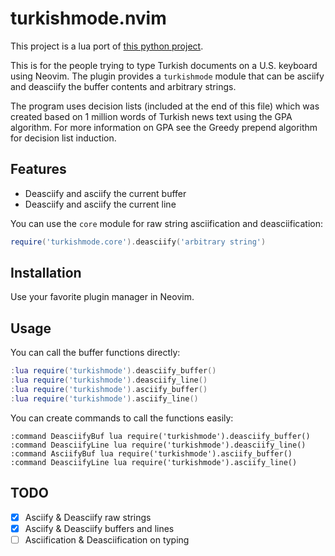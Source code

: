 # turkishmode.nvim

This project is a lua port of [this python
project](https://github.com/emres/turkish-deasciifier).

This is for the people trying to type Turkish documents on a U.S. keyboard using
Neovim. The plugin provides a `turkishmode` module that can be asciify and
deasciify the buffer contents and arbitrary strings.

The program uses decision lists (included at the end of this file) which was
created based on 1 million words of Turkish news text using the GPA algorithm.
For more information on GPA see the Greedy prepend algorithm for decision list
induction.

## Features

- Deasciify and asciify the current buffer
- Deasciify and asciify the current line

You can use the `core` module for raw string asciification and deasciification:

```lua
require('turkishmode.core').deasciify('arbitrary string')
```

## Installation

Use your favorite plugin manager in Neovim.

## Usage

You can call the buffer functions directly:

```lua
:lua require('turkishmode').deasciify_buffer()
:lua require('turkishmode').deasciify_line()
:lua require('turkishmode').asciify_buffer()
:lua require('turkishmode').asciify_line()
```

You can create commands to call the functions easily:

```viml
:command DeasciifyBuf lua require('turkishmode').deasciify_buffer()
:command DeasciifyLine lua require('turkishmode').deasciify_line()
:command AsciifyBuf lua require('turkishmode').asciify_buffer()
:command DeasciifyLine lua require('turkishmode').asciify_line()
```

## TODO

- [x] Asciify & Deasciify raw strings
- [x] Asciify & Deasciify buffers and lines
- [ ] Asciification & Deasciification on typing
